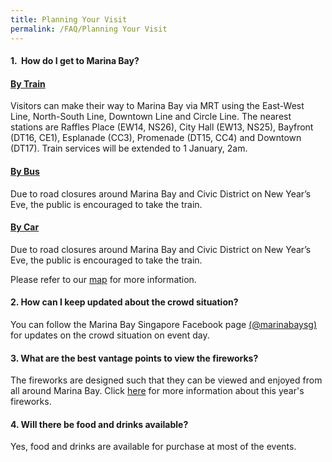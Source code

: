 ```yaml
---
title: Planning Your Visit
permalink: /FAQ/Planning Your Visit
---
```


#### 1.  How do I get to Marina Bay? 
 
#### <ins>By Train</ins>
Visitors can make their way to Marina Bay via MRT using the East-West Line, North-South Line, Downtown Line and Circle Line. The nearest stations are Raffles Place (EW14, NS26), City Hall (EW13, NS25), Bayfront (DT16, CE1), Esplanade (CC3), Promenade (DT15, CC4) and Downtown (DT17). Train services will be extended to 1 January, 2am. 

#### <ins>By Bus</ins>
Due to road closures around Marina Bay and Civic District on New Year’s Eve, the public is encouraged to take the train. 

#### <ins>By Car</ins>
Due to road closures around Marina Bay and Civic District on New Year’s Eve, the public is encouraged to take the train. 

Please refer to our <a href="https://ura-mbsc2020-staging.netlify.com/_visitors-information/getting-there">map</a> for more information. 

#### 2. How can I keep updated about the crowd situation? 

You can follow the Marina Bay Singapore Facebook page <a href="https://www.facebook.com/marinabaysg/">(@marinabaysg)</a> for updates on the crowd situation on event day.

#### 3. What are the best vantage points to view the fireworks? 

The fireworks are designed such that they can be viewed and enjoyed from all around Marina Bay. Click <a href="https://ura-mbsc2020-staging.netlify.com/events/fireworks%20display/">here</a> for more information about this year's fireworks.  

#### 4. Will there be food and drinks available?

Yes, food and drinks are available for purchase at most of the events.  
